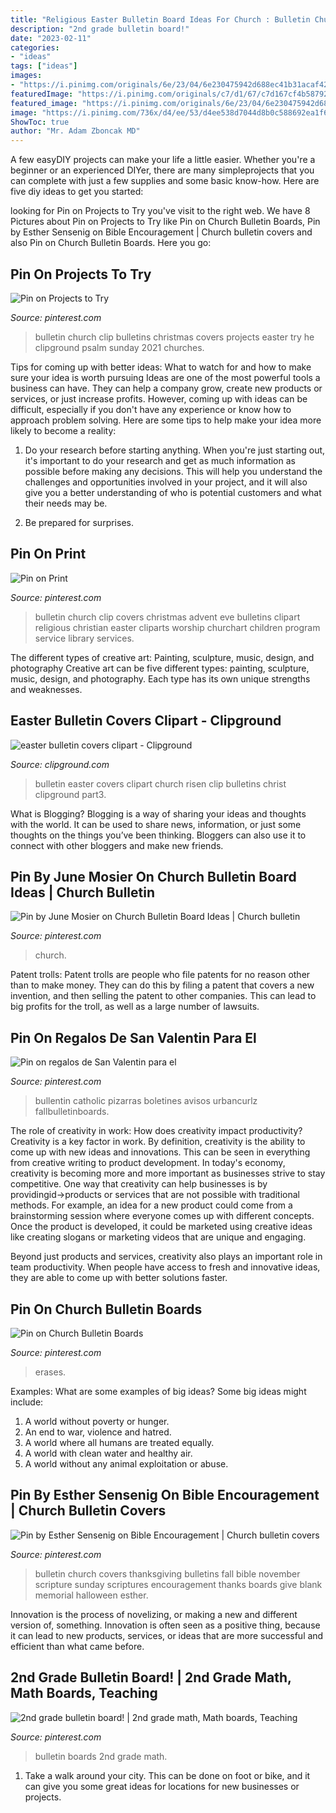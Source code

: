 ```yaml
---
title: "Religious Easter Bulletin Board Ideas For Church : Bulletin Church Clip Covers Christmas Advent Eve Bulletins Clipart Religious Christian Easter Cliparts Worship Churchart Children Program Service Library Services"
description: "2nd grade bulletin board!"
date: "2023-02-11"
categories:
- "ideas"
tags: ["ideas"]
images:
- "https://i.pinimg.com/originals/6e/23/04/6e230475942d688ec41b31acaf428b5a.jpg"
featuredImage: "https://i.pinimg.com/originals/c7/d1/67/c7d167cf4b58792675d8c7ad0bdb8667.jpg"
featured_image: "https://i.pinimg.com/originals/6e/23/04/6e230475942d688ec41b31acaf428b5a.jpg"
image: "https://i.pinimg.com/736x/d4/ee/53/d4ee538d7044d8b0c588692ea1f66d03--church-bulletins-advent.jpg"
ShowToc: true
author: "Mr. Adam Zboncak MD"
---
```



A few easyDIY projects can make your life a little easier. Whether you're a beginner or an experienced DIYer, there are many simpleprojects that you can complete with just a few supplies and some basic know-how. Here are five diy ideas to get you started: 

	

		
looking for Pin on Projects to Try you've visit to the right web. We have 8 Pictures about Pin on Projects to Try like Pin on Church Bulletin Boards, Pin by Esther Sensenig on Bible Encouragement | Church bulletin covers and also Pin on Church Bulletin Boards. Here you go:
		
    
## Pin On Projects To Try

<img loading=lazy src="https://i.pinimg.com/736x/7a/4b/d3/7a4bd39cf1588a5585d96647db6cc9aa--cover-art-church-bulletins.jpg" onerror="this.onerror=null;this.src='https://tse3.mm.bing.net/th?id=OIP.UHX0OtKY7zFiYaDNzS5VYwHaHa&amp;pid=15.1';" alt="Pin on Projects to Try">

_Source: pinterest.com_

>bulletin church clip bulletins christmas covers projects easter try he clipground psalm sunday 2021 churches. 

	

Tips for coming up with better ideas: What to watch for and how to make sure your idea is worth pursuing
Ideas are one of the most powerful tools a business can have. They can help a company grow, create new products or services, or just increase profits. However, coming up with ideas can be difficult, especially if you don't have any experience or know how to approach problem solving. Here are some tips to help make your idea more likely to become a reality:
1. Do your research before starting anything. When you're just starting out, it's important to do your research and get as much information as possible before making any decisions. This will help you understand the challenges and opportunities involved in your project, and it will also give you a better understanding of who is potential customers and what their needs may be.

2. Be prepared for surprises.

    
## Pin On Print

<img loading=lazy src="https://i.pinimg.com/736x/d4/ee/53/d4ee538d7044d8b0c588692ea1f66d03--church-bulletins-advent.jpg" onerror="this.onerror=null;this.src='https://tse2.mm.bing.net/th?id=OIP.pMGBVWjR4A-kbbeTGiAWCgHaDq&amp;pid=15.1';" alt="Pin on Print">

_Source: pinterest.com_

>bulletin church clip covers christmas advent eve bulletins clipart religious christian easter cliparts worship churchart children program service library services. 

	

The different types of creative art: Painting, sculpture, music, design, and photography
Creative art can be five different types: painting, sculpture, music, design, and photography. Each type has its own unique strengths and weaknesses.

    
## Easter Bulletin Covers Clipart - Clipground

<img loading=lazy src="http://clipground.com/images/easter-bulletin-covers-clipart-20.jpg" onerror="this.onerror=null;this.src='https://tse2.mm.bing.net/th?id=OIP.fvpv-y3ud6nS6tZ9KgFGiwHaL2&amp;pid=15.1';" alt="easter bulletin covers clipart - Clipground">

_Source: clipground.com_

>bulletin easter covers clipart church risen clip bulletins christ clipground part3. 

	

What is Blogging?
Blogging is a way of sharing your ideas and thoughts with the world. It can be used to share news, information, or just some thoughts on the things you’ve been thinking. Bloggers can also use it to connect with other bloggers and make new friends.

    
## Pin By June Mosier On Church Bulletin Board Ideas | Church Bulletin

<img loading=lazy src="https://i.pinimg.com/originals/c7/d1/67/c7d167cf4b58792675d8c7ad0bdb8667.jpg" onerror="this.onerror=null;this.src='https://tse2.mm.bing.net/th?id=OIP.LRrJlBklayKkuOWRyxo3AgHaJ4&amp;pid=15.1';" alt="Pin by June Mosier on Church Bulletin Board Ideas | Church bulletin">

_Source: pinterest.com_

>church. 

	

Patent trolls:
Patent trolls are people who file patents for no reason other than to make money. They can do this by filing a patent that covers a new invention, and then selling the patent to other companies. This can lead to big profits for the troll, as well as a large number of lawsuits.

    
## Pin On Regalos De San Valentin Para El

<img loading=lazy src="https://i.pinimg.com/736x/fe/09/92/fe099293a32839a0bab50f52e34c4850.jpg" onerror="this.onerror=null;this.src='https://tse4.mm.bing.net/th?id=OIP.T6BWZzRZVh5-FfhS4j-RQwAAAA&amp;pid=15.1';" alt="Pin on regalos de San Valentin para el">

_Source: pinterest.com_

>bullentin catholic pizarras boletines avisos urbancurlz fallbulletinboards. 

	

The role of creativity in work: How does creativity impact productivity?
Creativity is a key factor in work. By definition, creativity is the ability to come up with new ideas and innovations. This can be seen in everything from creative writing to product development. In today's economy, creativity is becoming more and more important as businesses strive to stay competitive.
One way that creativity can help businesses is by providingid→products or services that are not possible with traditional methods. For example, an idea for a new product could come from a brainstorming session where everyone comes up with different concepts. Once the product is developed, it could be marketed using creative ideas like creating slogans or marketing videos that are unique and engaging.

Beyond just products and services, creativity also plays an important role in team productivity. When people have access to fresh and innovative ideas, they are able to come up with better solutions faster.

    
## Pin On Church Bulletin Boards

<img loading=lazy src="https://i.pinimg.com/736x/48/c4/c6/48c4c660ebabcd969ed64f2419846e67.jpg" onerror="this.onerror=null;this.src='https://tse2.mm.bing.net/th?id=OIP.X6shB3B4Xia23VY0JA5KyAHaHZ&amp;pid=15.1';" alt="Pin on Church Bulletin Boards">

_Source: pinterest.com_

>erases. 

	

Examples: What are some examples of big ideas?
Some big ideas might include: 
1. A world without poverty or hunger.
2. An end to war, violence and hatred.
3. A world where all humans are treated equally.
4. A world with clean water and healthy air.
5. A world without any animal exploitation or abuse.

    
## Pin By Esther Sensenig On Bible Encouragement | Church Bulletin Covers

<img loading=lazy src="https://i.pinimg.com/originals/94/a3/7c/94a37c08364bac4d33a305ec46e2cca0.jpg" onerror="this.onerror=null;this.src='https://tse4.mm.bing.net/th?id=OIP.ksnYAWImy48jZvOUFy15_QHaLV&amp;pid=15.1';" alt="Pin by Esther Sensenig on Bible Encouragement | Church bulletin covers">

_Source: pinterest.com_

>bulletin church covers thanksgiving bulletins fall bible november scripture sunday scriptures encouragement thanks boards give blank memorial halloween esther. 

	

Innovation is the process of novelizing, or making a new and different version of, something. Innovation is often seen as a positive thing, because it can lead to new products, services, or ideas that are more successful and efficient than what came before.

    
## 2nd Grade Bulletin Board! | 2nd Grade Math, Math Boards, Teaching

<img loading=lazy src="https://i.pinimg.com/originals/6e/23/04/6e230475942d688ec41b31acaf428b5a.jpg" onerror="this.onerror=null;this.src='https://tse4.mm.bing.net/th?id=OIP.XRRfi2KqIluLsFQHCl9UuQHaJ4&amp;pid=15.1';" alt="2nd grade bulletin board! | 2nd grade math, Math boards, Teaching">

_Source: pinterest.com_

>bulletin boards 2nd grade math. 

	

1. Take a walk around your city. This can be done on foot or bike, and it can give you some great ideas for locations for new businesses or projects. 

